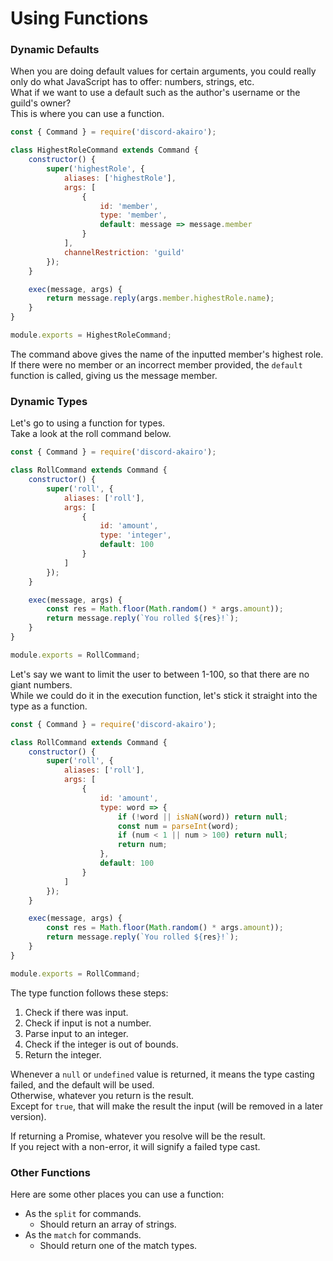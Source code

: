 # Using Functions

### Dynamic Defaults

When you are doing default values for certain arguments, you could really only do what JavaScript has to offer: numbers, strings, etc.  
What if we want to use a default such as the author's username or the guild's owner?  
This is where you can use a function.  

```js
const { Command } = require('discord-akairo');

class HighestRoleCommand extends Command {
    constructor() {
        super('highestRole', {
            aliases: ['highestRole'],
            args: [
                {
                    id: 'member',
                    type: 'member',
                    default: message => message.member
                }
            ],
            channelRestriction: 'guild'
        });
    }

    exec(message, args) {
        return message.reply(args.member.highestRole.name);
    }
}

module.exports = HighestRoleCommand;
```

The command above gives the name of the inputted member's highest role.  
If there were no member or an incorrect member provided, the `default` function is called, giving us the message member.  

### Dynamic Types

Let's go to using a function for types.  
Take a look at the roll command below.  

```js
const { Command } = require('discord-akairo');

class RollCommand extends Command {
    constructor() {
        super('roll', {
            aliases: ['roll'],
            args: [
                {
                    id: 'amount',
                    type: 'integer',
                    default: 100
                }
            ]
        });
    }

    exec(message, args) {
        const res = Math.floor(Math.random() * args.amount));
        return message.reply(`You rolled ${res}!`);
    }
}

module.exports = RollCommand;
```

Let's say we want to limit the user to between 1-100, so that there are no giant numbers.  
While we could do it in the execution function, let's stick it straight into the type as a function.  

```js
const { Command } = require('discord-akairo');

class RollCommand extends Command {
    constructor() {
        super('roll', {
            aliases: ['roll'],
            args: [
                {
                    id: 'amount',
                    type: word => {
                        if (!word || isNaN(word)) return null;
                        const num = parseInt(word);
                        if (num < 1 || num > 100) return null;
                        return num;
                    },
                    default: 100
                }
            ]
        });
    }

    exec(message, args) {
        const res = Math.floor(Math.random() * args.amount));
        return message.reply(`You rolled ${res}!`);
    }
}

module.exports = RollCommand;
```

The type function follows these steps:  

1. Check if there was input.
2. Check if input is not a number.
3. Parse input to an integer.
4. Check if the integer is out of bounds.
5. Return the integer.

Whenever a `null` or `undefined` value is returned, it means the type casting failed, and the default will be used.  
Otherwise, whatever you return is the result.  
Except for `true`, that will make the result the input (will be removed in a later version).  

If returning a Promise, whatever you resolve will be the result.  
If you reject with a non-error, it will signify a failed type cast.  

### Other Functions

Here are some other places you can use a function:  

- As the `split` for commands.
    - Should return an array of strings.
- As the `match` for commands.
    - Should return one of the match types.
